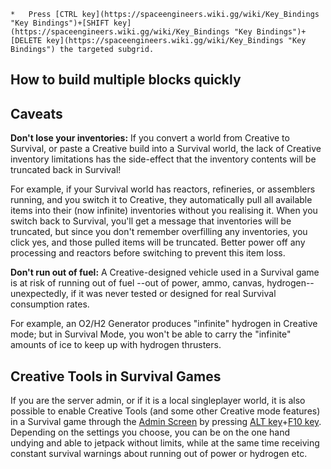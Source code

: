     *   Press [CTRL key](https://spaceengineers.wiki.gg/wiki/Key_Bindings "Key Bindings")+[SHIFT key](https://spaceengineers.wiki.gg/wiki/Key_Bindings "Key Bindings")+[DELETE key](https://spaceengineers.wiki.gg/wiki/Key_Bindings "Key Bindings") the targeted subgrid.

## How to build multiple blocks quickly

## Caveats

**Don't lose your inventories:** If you convert a world from Creative to Survival, or paste a Creative build into a Survival world, the lack of Creative inventory limitations has the side-effect that the inventory contents will be truncated back in Survival!

For example, if your Survival world has reactors, refineries, or assemblers running, and you switch it to Creative, they automatically pull all available items into their (now infinite) inventories without you realising it. When you switch back to Survival, you'll get a message that inventories will be truncated, but since you don't remember overfilling any inventories, you click yes, and those pulled items will be truncated. Better power off any processing and reactors before switching to prevent this item loss.

**Don't run out of fuel:** A Creative-designed vehicle used in a Survival game is at risk of running out of fuel --out of power, ammo, canvas, hydrogen-- unexpectedly, if it was never tested or designed for real Survival consumption rates.

For example, an O2/H2 Generator produces "infinite" hydrogen in Creative mode; but in Survival Mode, you won't be able to carry the "infinite" amounts of ice to keep up with hydrogen thrusters.

## Creative Tools in Survival Games

If you are the server admin, or if it is a local singleplayer world, it is also possible to enable Creative Tools (and some other Creative mode features) in a Survival game through the [Admin Screen](https://spaceengineers.wiki.gg/wiki/Admin_Screen "Admin Screen") by pressing [ALT key](https://spaceengineers.wiki.gg/wiki/Key_Bindings "Key Bindings")+[F10 key](https://spaceengineers.wiki.gg/wiki/Key_Bindings "Key Bindings"). Depending on the settings you choose, you can be on the one hand undying and able to jetpack without limits, while at the same time receiving constant survival warnings about running out of power or hydrogen etc.